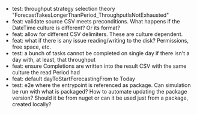 - test: throughput strategy selection theory "ForecastTakesLongerThanPeriod_ThroughputIsNotExhausted"
- feat: validate source CSV meets preconditions. What happens if the DateTime culture is different? Or its format?
- feat: allow for different CSV delimiters. These are culture dependent.
- feat: what if there is any issue reading/writing to the disk? Permissions, free space, etc.
- test: a bunch of tasks cannot be completed on single day if there isn't a day with, at least, that throughput
- feat: ensure Completions are written into the result CSV with the same culture the read Period had
- feat: default dayToStartForecastingFrom to Today
- test: e2e where the entrypoint is referenced as package. Can simulation be run with what is packaged? How to automate
  updating the package version? Should it be from nuget or can it be used just from a package, created locally?